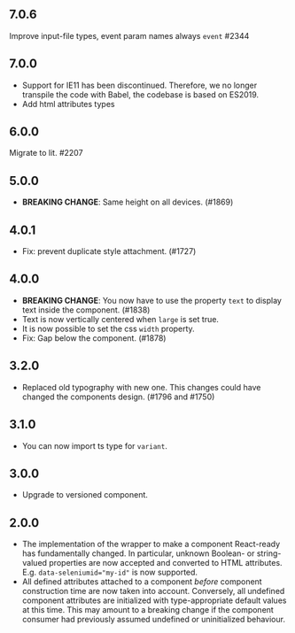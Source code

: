 ## 7.0.6

Improve input-file types, event param names always `event` #2344

## 7.0.0

- Support for IE11 has been discontinued. Therefore, we no longer transpile the code with Babel, the codebase is based on ES2019.
- Add html attributes types

## 6.0.0

Migrate to lit. #2207

## 5.0.0

- **BREAKING CHANGE**: Same height on all devices. (#1869)

## 4.0.1

- Fix: prevent duplicate style attachment. (#1727)

## 4.0.0

- **BREAKING CHANGE**: You now have to use the property `text` to display text inside the component. (#1838)
- Text is now vertically centered when `large` is set true.
- It is now possible to set the css `width` property.
- Fix: Gap below the component. (#1878)

## 3.2.0

- Replaced old typography with new one. This changes could have changed the components design. (#1796 and #1750)

## 3.1.0

- You can now import ts type for `variant`.

## 3.0.0

- Upgrade to versioned component.

## 2.0.0

- The implementation of the wrapper to make a component React-ready has
  fundamentally changed. In particular, unknown Boolean- or
  string-valued properties are now accepted and converted to HTML
  attributes. E.g. `data-seleniumid="my-id"` is now supported.
- All defined attributes attached to a component _before_ component
  construction time are now taken into account. Conversely, all undefined
  component attributes are initialized with type-appropriate default
  values at this time. This may amount to a breaking change if the
  component consumer had previously assumed undefined or uninitialized
  behaviour.
